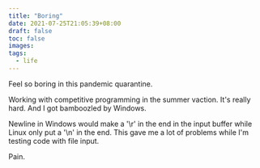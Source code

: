 ```yaml
---
title: "Boring"
date: 2021-07-25T21:05:39+08:00
draft: false
toc: false
images:
tags:
  - life
---
```


Feel so boring in this pandemic quarantine.

Working with competitive programming in the summer vaction.
It's really hard.
And I got bamboozled by Windows.

Newline in Windows would make a '\r' in the end in the input buffer
while Linux only put a '\n' in the end.
This gave me a lot of problems while I'm testing code with file input.

Pain.

